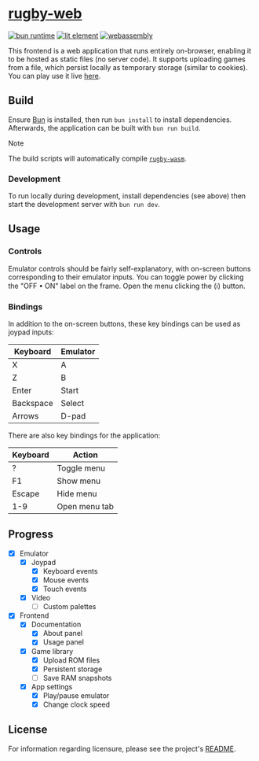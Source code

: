 # [rugby-web][website]

[![bun runtime][bun.badge]][bun.hyper]
[![lit element][lit.badge]][lit.hyper]
[![webassembly][asm.badge]][asm.hyper]

This frontend is a web application that runs entirely on-browser, enabling it to
be hosted as static files (no server code). It supports uploading games from a
file, which persist locally as temporary storage (similar to cookies). You can
play use it live [here][website].

## Build

Ensure [Bun][bun.hyper] is installed, then run `bun install` to install
dependencies. Afterwards, the application can be built with `bun run build`.

> [!NOTE]
>
> The build scripts will automatically compile [`rugby-wasm`](../../bind/wasm).

### Development

To run locally during development, install dependencies (see above) then start
the development server with `bun run dev`.

## Usage

### Controls

Emulator controls should be fairly self-explanatory, with on-screen buttons
corresponding to their emulator inputs. You can toggle power by clicking the
"OFF &bullet; ON" label on the frame. Open the menu clicking the
(&#x2139;&#xfe0e;) button.

### Bindings

In addition to the on-screen buttons, these key bindings can be used as joypad
inputs:

| Keyboard  | Emulator |
|-----------|----------|
| X         | A        |
| Z         | B        |
| Enter     | Start    |
| Backspace | Select   |
| Arrows    | D-pad    |

There are also key bindings for the application:

| Keyboard | Action        |
|----------|---------------|
| ?        | Toggle menu   |
| F1       | Show menu     |
| Escape   | Hide menu     |
| 1-9      | Open menu tab |

## Progress

- [x] Emulator
  - [x] Joypad
    - [x] Keyboard events
    - [x] Mouse events
    - [x] Touch events
  - [x] Video
    - [ ] Custom palettes
- [x] Frontend
  - [x] Documentation
    - [x] About panel
    - [x] Usage panel
  - [x] Game library
    - [x] Upload ROM files
    - [x] Persistent storage
    - [ ] Save RAM snapshots
  - [x] App settings
    - [x] Play/pause emulator
    - [x] Change clock speed

## License

For information regarding licensure, please see the project's [README][license].

<!-- Reference-style links -->
[license]: /README.md#license
[website]: https://rugby.zakhary.dev

<!-- Badges -->
[asm.badge]: https://img.shields.io/badge/WebAssembly-654FF0?logo=webassembly&logoColor=white
[asm.hyper]: https://webassembly.org
[bun.badge]: https://img.shields.io/badge/Bun-black?logo=bun&logoColor=f9f1e1
[bun.hyper]: https://bun.sh
[lit.badge]: https://img.shields.io/badge/Lit-334eff?logo=lit
[lit.hyper]: https://lit.dev
